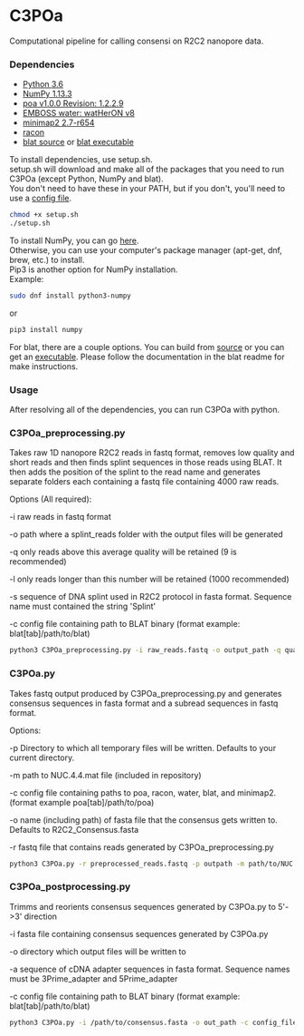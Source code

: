# C3POa
Computational pipeline for calling consensi on R2C2 nanopore data.

### Dependencies ###
- [Python 3.6](https://www.python.org/downloads/)
- [NumPy 1.13.3](https://scipy.org/install.html)
- [poa v1.0.0 Revision: 1.2.2.9](https://github.com/tanghaibao/bio-pipeline)
- [EMBOSS water: watHerON v8](https://users.soe.ucsc.edu/~rvolden/C3POa/EMBOSS-6.6.0_v8.tar.gz)
- [minimap2 2.7-r654](https://github.com/lh3/minimap2)
- [racon](https://github.com/isovic/racon)
- [blat source](https://users.soe.ucsc.edu/~kent/src/blatSrc35.zip) or [blat executable](http://hgdownload.soe.ucsc.edu/admin/exe/)

To install dependencies, use setup.sh.  
setup.sh will download and make all of the packages that you need to run C3POa (except Python, NumPy and blat).  
You don't need to have these in your PATH, but if you don't, you'll need to use a [config file](example_config).
```bash
chmod +x setup.sh
./setup.sh
```

To install NumPy, you can go [here](https://scipy.org/install.html).  
Otherwise, you can use your computer's package manager (apt-get, dnf, brew, etc.) to install.  
Pip3 is another option for NumPy installation.  
Example:
```bash
sudo dnf install python3-numpy
```
or
```bash
pip3 install numpy
```

For blat, there are a couple options. You can build from [source](https://users.soe.ucsc.edu/~kent/src/blatSrc35.zip) or you can get an [executable](http://hgdownload.soe.ucsc.edu/admin/exe/). Please follow the documentation in the blat readme for make instructions.

### Usage ###
After resolving all of the dependencies, you can run C3POa with python.

### C3POa_preprocessing.py ### 

Takes raw 1D nanopore R2C2 reads in fastq format, removes low quality and short reads and then finds splint sequences in those reads using BLAT. It then adds the position of the splint to the read name and generates separate folders each containing a fastq file containing 4000 raw reads. 

Options (All required):

  -i  raw reads in fastq format
  
  -o  path where a splint_reads folder with the output files will be generated
  
  -q  only reads above this average quality will be retained (9 is recommended)
  
  -l  only reads longer than this number will be retained (1000 recommended)
  
  -s  sequence of DNA splint used in R2C2 protocol in fasta format. Sequence name must contained the string 'Splint'
  
  -c  config file containing path to BLAT binary (format example: blat[tab]/path/to/blat)
  

```bash
python3 C3POa_preprocessing.py -i raw_reads.fastq -o output_path -q quality_cutoff -l read_length_cutoff -s Splint_sequence.fasta
```

### C3POa.py ###

Takes fastq output produced by C3POa_preprocessing.py and generates consensus sequences in fasta format and a subread sequences in fastq format.

Options:

  -p  Directory to which all temporary files will be written. Defaults to your current directory.
  
  -m  path to NUC.4.4.mat file (included in repository) 
  
  -c  config file containing paths to poa, racon, water, blat, and minimap2. (format example poa[tab]/path/to/poa)
  
  -o  name (including path) of fasta file that the consensus gets written to. Defaults to R2C2_Consensus.fasta
                        
  -r  fastq file that contains reads generated by C3POa_preprocessing.py


```bash
python3 C3POa.py -r preprocessed_reads.fastq -p outpath -m path/to/NUC.4.4.mat -c /path/to/config_file -o /path/to/consensus.fasta
```

### C3POa_postprocessing.py ### 

Trimms and reorients consensus sequences generated by C3POa.py to 5'->3' direction

  -i  fasta file containing consensus sequences generated by C3POa.py
  
  -o  directory which output files will be written to
  
  -a  sequence of cDNA adapter sequences in fasta format. Sequence names must be 3Prime_adapter and 5Prime_adapter
  
  -c  config file containing path to BLAT binary (format example: blat[tab]/path/to/blat)


```bash
python3 C3POa.py -i /path/to/consensus.fasta -o out_path -c config_file -a /path/to/adapter.fasta
```


